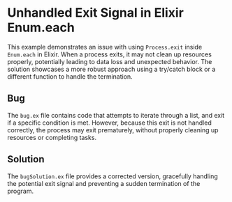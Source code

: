 # Unhandled Exit Signal in Elixir Enum.each
This example demonstrates an issue with using `Process.exit` inside `Enum.each` in Elixir.  When a process exits, it may not clean up resources properly, potentially leading to data loss and unexpected behavior. The solution showcases a more robust approach using a try/catch block or a different function to handle the termination.

## Bug
The `bug.ex` file contains code that attempts to iterate through a list, and exit if a specific condition is met. However, because this exit is not handled correctly, the process may exit prematurely, without properly cleaning up resources or completing tasks.

## Solution
The `bugSolution.ex` file provides a corrected version, gracefully handling the potential exit signal and preventing a sudden termination of the program.